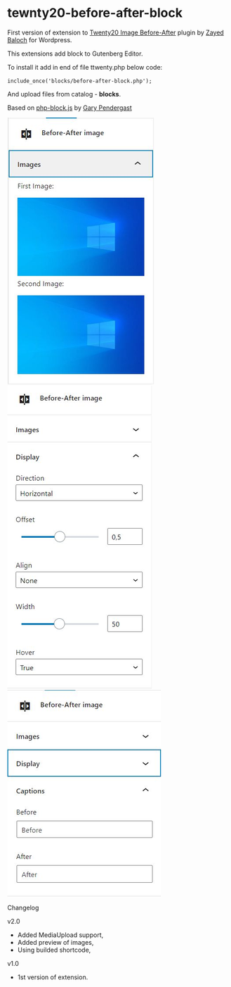 # tewnty20-before-after-block

First version of extension to [Twenty20 Image Before-After](https://wordpress.org/plugins/twenty20/) plugin by [Zayed Baloch](https://zayedbaloch.com/) for Wordpress.

This extensions add block to Gutenberg Editor.

To install it add in end of file ttwenty.php below code:
```
include_once('blocks/before-after-block.php');
```

And upload files from catalog - **blocks**.

Based on [php-block.js](https://gist.github.com/pento/cf38fd73ce0f13fcf0f0ae7d6c4b685d) by [Gary Pendergast](https://gist.github.com/pento) 

![alt text](https://github.com/xCeLeSx/tewnty20-before-after-block/blob/main/images.jpg?raw=true "Images")
![alt text](https://github.com/xCeLeSx/tewnty20-before-after-block/blob/main/display.jpg?raw=true "Display")
![alt text](https://github.com/xCeLeSx/tewnty20-before-after-block/blob/main/captions.jpg?raw=true "Captions")

Changelog

v2.0
* Added MediaUpload support,
* Added preview of images,
* Using builded shortcode, 

v1.0
* 1st version of extension.
